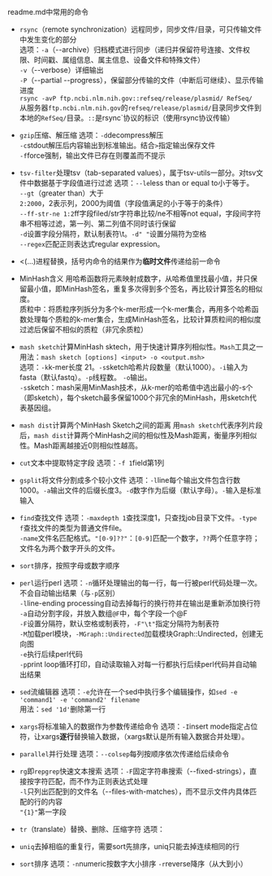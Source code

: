 readme.md中常用的命令   
- `rsync`（remote synchronization）远程同步，同步文件/目录，可只传输文件中发生变化的部分   
选项：`-a`（--archive）归档模式进行同步（递归并保留符号连接、文件权限、时间戳、属组信息、属主信息、设备文件和特殊文件）   
    `-v`（--verbose）详细输出    
    `-P`（--partial --progress），保留部分传输的文件（中断后可继续）、显示传输进度   
`rsync -avP ftp.ncbi.nlm.nih.gov::refseq/release/plasmid/ RefSeq/`    
从服务器`ftp.ncbi.nlm.nih.gov`的`refseq/release/plasmid/`目录同步文件到本地的`RefSeq/`目录。`::`是rsync`协议的标识（使用rsync协议传输）   

- `gzip`压缩、解压缩
选项：`-d`decompress解压    
    `-c`stdout解压后内容输出到标准输出。结合`>`指定输出保存文件   
    `-f`force强制，输出文件已存在则覆盖而不提示    

- `tsv-filter`处理tsv（tab-separated values），属于tsv-utils一部分。对tsv文件中数据基于字段值进行过滤
选项：`--le`less than or equal to小于等于。    
    `--gt`（greater than）大于   
    `2:2000`，2表示列，2000为阈值（字段值满足的小于等于的条件）   
    `--ff-str-ne 1:2`ff字段filed/str字符串比较/ne不相等not equal，字段间字符串不相等过滤，第一列、第二列值不同时该行保留   
    `-d`设置字段分隔符，默认制表符\t。`-d" "`设置分隔符为空格     
    `--regex`匹配正则表达式regular expression。   

- <(...)进程替换，括号内命令的结果作为**临时文件**传递给前一命令

- MinHash含义
用哈希函数将元素映射成数字，从哈希值里找最小值，并只保留最小值，即MinHash签名，重复多次得到多个签名，再比较计算签名的相似度。   
质粒中：将质粒序列拆分为多个k-mer形成一个k-mer集合，再用多个哈希函数处理每个质粒的k-mer集合，生成MinHash签名，比较计算质粒间的相似度   
过滤后保留不相似的质粒（非冗余质粒）

- `mash sketch`计算MinHash sktech，用于快速计算序列相似性。`Mash`工具之一
用法：`mash sketch [options] <input> -o <output.msh>`    
选项：`-k`k-mer长度 21。`-s`sketch哈希片段数量（默认1000）。`-i`输入为fasta（默认fastq）。`-p`线程数。 `-o`输出。   
`-s`sketch：mash采用MinMash技术，从k-mer的哈希值中选出最小的-s个（即sketch），每个sketch最多保留1000个非冗余的MinHash，用sketch代表基因组。    

- `mash dist`计算两个MinHash Sketch之间的距离
用`mash sketch`代表序列片段后，`mash dist`计算两个MinHash之间的相似性及Mash距离，衡量序列相似性。Mash距离越接近0则相似性越高。

- `cut`文本中提取特定字段
选项：`-f 1`field第1列

- `gsplit`将文件分割成多个较小文件
选项：`-l`line每个输出文件包含行数1000。`-a`输出文件的后缀长度3。`-d`数字作为后缀（默认字母）。`-`输入是标准输入

- `find`查找文件
选项：`-maxdepth 1`查找深度1，只查找job目录下文件。`-type f`查找文件的类型为普通文件file。    
    `-name`文件名匹配格式。`"[0-9]??"`：`[0-9]`匹配一个数字，`??`两个任意字符；文件名为两个数字开头的文件。

- `sort`排序，按照字母或数字顺序

- `perl`运行perl
选项：`-n`循环处理输出的每一行，每一行被perl代码处理一次。不会自动输出结果（与`-p`区别）    
    `-l`line-ending processing自动去掉每行的换行符并在输出是重新添加换行符    
    `-a`自动分割字段，并放入数组`@F`中，每个字段一个@F    
    `-F`设置分隔符，默认空格或制表符，`-F"\t"`指定分隔符为制表符    
    `-M`加载perl模块，`-MGraph::Undirected`加载模块Graph::Undirected，创建无向图     
    `-e`执行后续perl代码    
    `-p`print loop循环打印，自动读取输入对每一行都执行后续perl代码并自动输出结果

- `sed`流编辑器
选项：`-e`允许在一个sed中执行多个编辑操作，如`sed -e 'command1' -e 'command2' filename`    
用法：`sed '1d'`删除第一行

- `xargs`将标准输入的数据作为参数传递给命令
选项：`-I`insert mode指定占位符，让xargs**逐行**替换输入数据，（xargs默认是所有输入数据合并处理）。

- `parallel`并行处理
选项：`--colsep`每列按顺序依次传递给后续命令

- `rg`即`repgrep`快速文本搜索
选项：`-F`固定字符串搜索（--fixed-strings），直接按字符匹配，而不作为正则表达式处理    
    `-l`只列出匹配到的文件名（--files-with-matches），而不显示文件内具体匹配的行的内容    
    `"{1}"`第一字段

- `tr`（translate）替换、删除、压缩字符
选项：

- `uniq`去掉相临的重复行，需要sort先排序，uniq只能去掉连续相同的行

- `sort`排序
选项：`-n`numeric按数字大小排序
    `-r`reverse降序（从大到小）